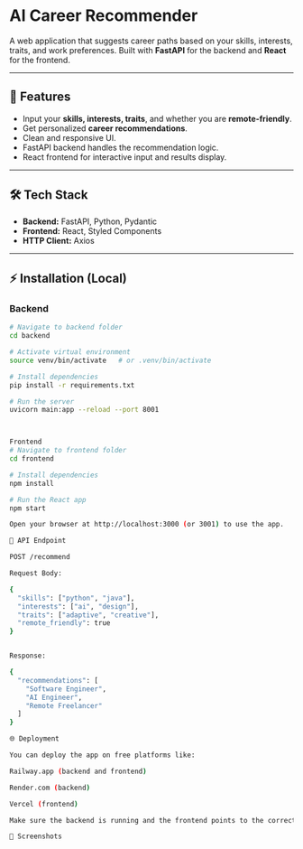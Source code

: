 # AI Career Recommender

A web application that suggests career paths based on your skills, interests, traits, and work preferences. Built with **FastAPI** for the backend and **React** for the frontend.

---

## 🚀 Features

- Input your **skills, interests, traits**, and whether you are **remote-friendly**.
- Get personalized **career recommendations**.
- Clean and responsive UI.
- FastAPI backend handles the recommendation logic.
- React frontend for interactive input and results display.

---

## 🛠 Tech Stack

- **Backend:** FastAPI, Python, Pydantic
- **Frontend:** React, Styled Components
- **HTTP Client:** Axios

---

## ⚡ Installation (Local)

### Backend

```bash
# Navigate to backend folder
cd backend

# Activate virtual environment
source venv/bin/activate   # or .venv/bin/activate

# Install dependencies
pip install -r requirements.txt

# Run the server
uvicorn main:app --reload --port 8001



Frontend
# Navigate to frontend folder
cd frontend

# Install dependencies
npm install

# Run the React app
npm start

Open your browser at http://localhost:3000 (or 3001) to use the app.

🔗 API Endpoint

POST /recommend

Request Body:

{
  "skills": ["python", "java"],
  "interests": ["ai", "design"],
  "traits": ["adaptive", "creative"],
  "remote_friendly": true
}


Response:

{
  "recommendations": [
    "Software Engineer",
    "AI Engineer",
    "Remote Freelancer"
  ]
}

🌐 Deployment

You can deploy the app on free platforms like:

Railway.app (backend and frontend)

Render.com (backend)

Vercel (frontend)

Make sure the backend is running and the frontend points to the correct API URL.

📸 Screenshots



